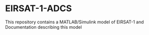 # EIRSAT-1-ADCS

This repository contains a MATLAB/Simulink model of EIRSAT-1 and Documentation describing this model
